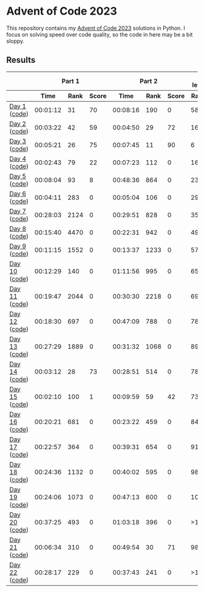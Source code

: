 # Advent of Code 2023

This repository contains my [Advent of Code 2023](https://adventofcode.com/2023) solutions in Python. I focus on solving speed over code quality, so the code in here may be a bit sloppy.

## Results

<!-- This table is generated by scripts/readme.py, do not update it manually -->
<!-- results-start -->
<table>
    <thead>
        <tr>
            <th></th>
            <th colspan="3">Part 1</th>
            <th colspan="3">Part 2</th>
            <th colspan="2">Overall leaderboard</th>
        </tr>
        <tr>
            <th></th>
            <th>Time</th>
            <th>Rank</th>
            <th>Score</th>
            <th>Time</th>
            <th>Rank</th>
            <th>Score</th>
            <th>Rank</th>
            <th>Score</th>
        </tr>
    </thead>
    <tbody>
        <tr>
            <td>
                <a href="https://adventofcode.com/2023/day/1">Day 1</a>
                (<a href="https://github.com/jmerle/advent-of-code-2023/tree/master/src/day01">code</a>)
            </td>
            <td>00:01:12</td>
            <td>31</td>
            <td>70</td>
            <td>00:08:16</td>
            <td>190</td>
            <td>0</td>
            <td>58</td>
            <td>70</td>
        </tr>
        <tr>
            <td>
                <a href="https://adventofcode.com/2023/day/2">Day 2</a>
                (<a href="https://github.com/jmerle/advent-of-code-2023/tree/master/src/day02">code</a>)
            </td>
            <td>00:03:22</td>
            <td>42</td>
            <td>59</td>
            <td>00:04:50</td>
            <td>29</td>
            <td>72</td>
            <td>16</td>
            <td>201</td>
        </tr>
        <tr>
            <td>
                <a href="https://adventofcode.com/2023/day/3">Day 3</a>
                (<a href="https://github.com/jmerle/advent-of-code-2023/tree/master/src/day03">code</a>)
            </td>
            <td>00:05:21</td>
            <td>26</td>
            <td>75</td>
            <td>00:07:45</td>
            <td>11</td>
            <td>90</td>
            <td>6</td>
            <td>366</td>
        </tr>
        <tr>
            <td>
                <a href="https://adventofcode.com/2023/day/4">Day 4</a>
                (<a href="https://github.com/jmerle/advent-of-code-2023/tree/master/src/day04">code</a>)
            </td>
            <td>00:02:43</td>
            <td>79</td>
            <td>22</td>
            <td>00:07:23</td>
            <td>112</td>
            <td>0</td>
            <td>16</td>
            <td>388</td>
        </tr>
        <tr>
            <td>
                <a href="https://adventofcode.com/2023/day/5">Day 5</a>
                (<a href="https://github.com/jmerle/advent-of-code-2023/tree/master/src/day05">code</a>)
            </td>
            <td>00:08:04</td>
            <td>93</td>
            <td>8</td>
            <td>00:48:36</td>
            <td>864</td>
            <td>0</td>
            <td>23</td>
            <td>396</td>
        </tr>
        <tr>
            <td>
                <a href="https://adventofcode.com/2023/day/6">Day 6</a>
                (<a href="https://github.com/jmerle/advent-of-code-2023/tree/master/src/day06">code</a>)
            </td>
            <td>00:04:11</td>
            <td>283</td>
            <td>0</td>
            <td>00:05:04</td>
            <td>106</td>
            <td>0</td>
            <td>29</td>
            <td>396</td>
        </tr>
        <tr>
            <td>
                <a href="https://adventofcode.com/2023/day/7">Day 7</a>
                (<a href="https://github.com/jmerle/advent-of-code-2023/tree/master/src/day07">code</a>)
            </td>
            <td>00:28:03</td>
            <td>2124</td>
            <td>0</td>
            <td>00:29:51</td>
            <td>828</td>
            <td>0</td>
            <td>35</td>
            <td>396</td>
        </tr>
        <tr>
            <td>
                <a href="https://adventofcode.com/2023/day/8">Day 8</a>
                (<a href="https://github.com/jmerle/advent-of-code-2023/tree/master/src/day08">code</a>)
            </td>
            <td>00:15:40</td>
            <td>4470</td>
            <td>0</td>
            <td>00:22:31</td>
            <td>942</td>
            <td>0</td>
            <td>49</td>
            <td>396</td>
        </tr>
        <tr>
            <td>
                <a href="https://adventofcode.com/2023/day/9">Day 9</a>
                (<a href="https://github.com/jmerle/advent-of-code-2023/tree/master/src/day09">code</a>)
            </td>
            <td>00:11:15</td>
            <td>1552</td>
            <td>0</td>
            <td>00:13:37</td>
            <td>1233</td>
            <td>0</td>
            <td>57</td>
            <td>396</td>
        </tr>
        <tr>
            <td>
                <a href="https://adventofcode.com/2023/day/10">Day 10</a>
                (<a href="https://github.com/jmerle/advent-of-code-2023/tree/master/src/day10">code</a>)
            </td>
            <td>00:12:29</td>
            <td>140</td>
            <td>0</td>
            <td>01:11:56</td>
            <td>995</td>
            <td>0</td>
            <td>65</td>
            <td>396</td>
        </tr>
        <tr>
            <td>
                <a href="https://adventofcode.com/2023/day/11">Day 11</a>
                (<a href="https://github.com/jmerle/advent-of-code-2023/tree/master/src/day11">code</a>)
            </td>
            <td>00:19:47</td>
            <td>2044</td>
            <td>0</td>
            <td>00:30:30</td>
            <td>2218</td>
            <td>0</td>
            <td>69</td>
            <td>396</td>
        </tr>
        <tr>
            <td>
                <a href="https://adventofcode.com/2023/day/12">Day 12</a>
                (<a href="https://github.com/jmerle/advent-of-code-2023/tree/master/src/day12">code</a>)
            </td>
            <td>00:18:30</td>
            <td>697</td>
            <td>0</td>
            <td>00:47:09</td>
            <td>788</td>
            <td>0</td>
            <td>78</td>
            <td>396</td>
        </tr>
        <tr>
            <td>
                <a href="https://adventofcode.com/2023/day/13">Day 13</a>
                (<a href="https://github.com/jmerle/advent-of-code-2023/tree/master/src/day13">code</a>)
            </td>
            <td>00:27:29</td>
            <td>1889</td>
            <td>0</td>
            <td>00:31:32</td>
            <td>1068</td>
            <td>0</td>
            <td>89</td>
            <td>396</td>
        </tr>
        <tr>
            <td>
                <a href="https://adventofcode.com/2023/day/14">Day 14</a>
                (<a href="https://github.com/jmerle/advent-of-code-2023/tree/master/src/day14">code</a>)
            </td>
            <td>00:03:12</td>
            <td>28</td>
            <td>73</td>
            <td>00:28:51</td>
            <td>514</td>
            <td>0</td>
            <td>78</td>
            <td>469</td>
        </tr>
        <tr>
            <td>
                <a href="https://adventofcode.com/2023/day/15">Day 15</a>
                (<a href="https://github.com/jmerle/advent-of-code-2023/tree/master/src/day15">code</a>)
            </td>
            <td>00:02:10</td>
            <td>100</td>
            <td>1</td>
            <td>00:09:59</td>
            <td>59</td>
            <td>42</td>
            <td>73</td>
            <td>512</td>
        </tr>
        <tr>
            <td>
                <a href="https://adventofcode.com/2023/day/16">Day 16</a>
                (<a href="https://github.com/jmerle/advent-of-code-2023/tree/master/src/day16">code</a>)
            </td>
            <td>00:20:21</td>
            <td>681</td>
            <td>0</td>
            <td>00:23:22</td>
            <td>459</td>
            <td>0</td>
            <td>84</td>
            <td>512</td>
        </tr>
        <tr>
            <td>
                <a href="https://adventofcode.com/2023/day/17">Day 17</a>
                (<a href="https://github.com/jmerle/advent-of-code-2023/tree/master/src/day17">code</a>)
            </td>
            <td>00:22:57</td>
            <td>364</td>
            <td>0</td>
            <td>00:39:31</td>
            <td>654</td>
            <td>0</td>
            <td>91</td>
            <td>512</td>
        </tr>
        <tr>
            <td>
                <a href="https://adventofcode.com/2023/day/18">Day 18</a>
                (<a href="https://github.com/jmerle/advent-of-code-2023/tree/master/src/day18">code</a>)
            </td>
            <td>00:24:36</td>
            <td>1132</td>
            <td>0</td>
            <td>00:40:02</td>
            <td>595</td>
            <td>0</td>
            <td>98</td>
            <td>512</td>
        </tr>
        <tr>
            <td>
                <a href="https://adventofcode.com/2023/day/19">Day 19</a>
                (<a href="https://github.com/jmerle/advent-of-code-2023/tree/master/src/day19">code</a>)
            </td>
            <td>00:24:06</td>
            <td>1073</td>
            <td>0</td>
            <td>00:47:13</td>
            <td>600</td>
            <td>0</td>
            <td>100</td>
            <td>512</td>
        </tr>
        <tr>
            <td>
                <a href="https://adventofcode.com/2023/day/20">Day 20</a>
                (<a href="https://github.com/jmerle/advent-of-code-2023/tree/master/src/day20">code</a>)
            </td>
            <td>00:37:25</td>
            <td>493</td>
            <td>0</td>
            <td>01:03:18</td>
            <td>396</td>
            <td>0</td>
            <td>>100</td>
            <td>512</td>
        </tr>
        <tr>
            <td>
                <a href="https://adventofcode.com/2023/day/21">Day 21</a>
                (<a href="https://github.com/jmerle/advent-of-code-2023/tree/master/src/day21">code</a>)
            </td>
            <td>00:06:34</td>
            <td>310</td>
            <td>0</td>
            <td>00:49:54</td>
            <td>30</td>
            <td>71</td>
            <td>98</td>
            <td>583</td>
        </tr>
        <tr>
            <td>
                <a href="https://adventofcode.com/2023/day/22">Day 22</a>
                (<a href="https://github.com/jmerle/advent-of-code-2023/tree/master/src/day22">code</a>)
            </td>
            <td>00:28:17</td>
            <td>229</td>
            <td>0</td>
            <td>00:37:43</td>
            <td>241</td>
            <td>0</td>
            <td>>100</td>
            <td>583</td>
        </tr>
    </tbody>
</table>
<!-- results-end -->
